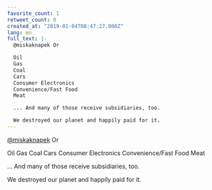 ```yaml
---
favorite_count: 1
retweet_count: 0
created_at: "2019-01-04T08:47:27.000Z"
lang: en
full_text: |-
  @miskaknapek Or 

  Oil
  Gas
  Coal
  Cars
  Consumer Electronics
  Convenience/Fast Food
  Meat

  ... And many of those receive subsidiaries, too.

  We destroyed our planet and happily paid for it.
---
```


[@miskaknapek](https://twitter.com/miskaknapek) Or

Oil Gas Coal Cars Consumer Electronics Convenience/Fast Food Meat

... And many of those receive subsidiaries, too.

We destroyed our planet and happily paid for it.
